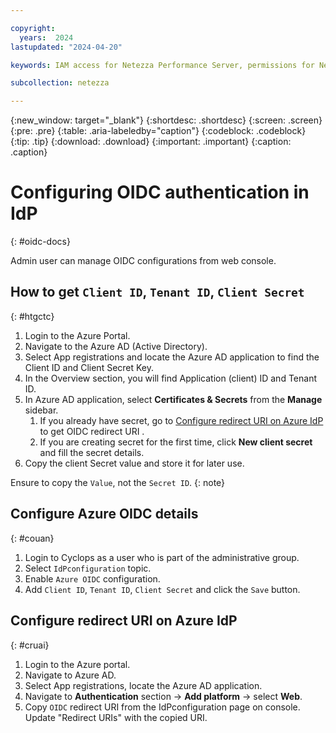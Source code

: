 ```yaml
---

copyright:
  years:  2024
lastupdated: "2024-04-20"

keywords: IAM access for Netezza Performance Server, permissions for Netezza Performance Server, identity and access management for Netezza Performance Server, roles for Netezza Performance Server, actions for Netezza Performance Server, assigning access for Netezza Performance Server

subcollection: netezza

---
```


{:new_window: target="_blank"}
{:shortdesc: .shortdesc}
{:screen: .screen}
{:pre: .pre}
{:table: .aria-labeledby="caption"}
{:codeblock: .codeblock}
{:tip: .tip}
{:download: .download}
{:important: .important}
{:caption: .caption}

# Configuring OIDC authentication in IdP
{: #oidc-docs}

Admin user can manage OIDC configurations from web console.

## How to get `Client ID`, `Tenant ID`, `Client Secret`
{: #htgctc}

1. Login to the Azure Portal.
2. Navigate to the Azure AD (Active Directory).
3. Select App registrations and locate the Azure AD application to find the Client ID and Client Secret Key.
4. In the Overview section, you will find Application (client) ID and Tenant ID.
1. In Azure AD application, select **Certificates & Secrets** from the **Manage** sidebar.
   1.	If you already have secret, go to [Configure redirect URI on Azure IdP](/docs/netezza?topic=netezza-oidc-docs#cruai) to get OIDC redirect URI .
   2.	If you are creating secret for the first time, click **New client secret** and fill the secret details.
6. Copy the client Secret value and store it for later use.


Ensure to copy the `Value`, not the `Secret ID`.
{: note}


## Configure Azure OIDC details
{: #couan}

1. Login to Cyclops as a user who is part of the administrative group.
2. Select `IdPconfiguration` topic.
3. Enable `Azure OIDC` configuration.
4. Add `Client ID`, `Tenant ID`, `Client Secret` and click the `Save` button.

## Configure redirect URI on Azure IdP
{: #cruai}

1. Login to the Azure portal.
2. Navigate to Azure AD.
3. Select App registrations, locate the Azure AD application.
3. Navigate to **Authentication** section -> **Add platform** -> select **Web**.
4. Copy `OIDC` redirect URI from the IdPconfiguration page on console. Update "Redirect URIs" with the copied URI.
